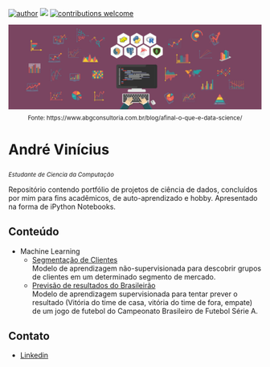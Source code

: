 [![author](https://img.shields.io/badge/author-AndreVinicius-red.svg)](https://www.linkedin.com/in/andre-vinicius-mendes-barros-800410195/) [![](https://img.shields.io/badge/python-3.7+-blue.svg)](https://www.python.org/downloads/release/python-365/) [![contributions welcome](https://img.shields.io/badge/contributions-welcome-brightgreen.svg?style=flat)](https://github.com/andreviniciusmb/Data_Science)

<p align="center">
  <img src="imagem.jpg" >
  <sub>Fonte: https://www.abgconsultoria.com.br/blog/afinal-o-que-e-data-science/</sub>
</p>

# André Vinícius
<sub>*Estudante de Ciencia da Computação*</sub>

Repositório contendo portfólio de projetos de ciência de dados, concluídos por mim para fins acadêmicos, de auto-aprendizado e hobby. Apresentado na forma de iPython Notebooks.

## Conteúdo
<ul>
  <li>Machine Learning
    <ul>
      <li><a href='https://github.com/andreviniciusmb/Data_Science/tree/master/Market_Segmentation'>Segmentação de Clientes</a></li>
      Modelo de aprendizagem não-supervisionada para descobrir grupos de clientes em um determinado segmento de mercado.
      <li><a href='https://github.com/andreviniciusmb/Data_Science/tree/master/Previsao_Futebol'>Previsão de resultados do Brasileirão</a></li>
      Modelo de aprendizagem supervisionada para tentar prever o resultado (Vitória do time de casa, vitória do time de fora, empate) de um jogo de futebol do Campeonato Brasileiro de Futebol Série A.
    </ul>
  </li>
</ul>

## Contato
<ul>
  <li><a href='https://www.linkedin.com/in/andre-vinicius-mendes-barros-800410195/'>Linkedin</a></li>
</ul>
